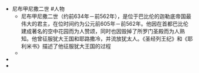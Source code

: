 - 尼布甲尼撒二世 #人物
	- 尼布甲尼撒二世（约前634年－前562年），是位于巴比伦的迦勒底帝国最伟大的君主，在位时间约为公元前605年－前562年。他因在首都巴比伦建成著名的空中花园而为人赞颂，同时也因毁掉了所罗门圣殿而为人熟知。他曾征服犹大王国和耶路撒冷，并流放犹太人。《圣经列王纪》和《耶利米书》描述了他征服犹大王国的过程
	-
-
-